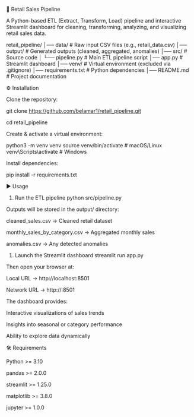 🛒 Retail Sales Pipeline

A Python-based ETL (Extract, Transform, Load) pipeline and interactive Streamlit dashboard for cleaning, transforming, analyzing, and visualizing retail sales data.

retail_pipeline/
│── data/                # Raw input CSV files (e.g., retail_data.csv)
│── output/              # Generated outputs (cleaned, aggregated, anomalies)
│── src/                 # Source code
│   └── pipeline.py      # Main ETL pipeline script
│── app.py               # Streamlit dashboard
│── venv/                # Virtual environment (excluded via .gitignore)
│── requirements.txt     # Python dependencies
│── README.md            # Project documentation

⚙️ Installation

Clone the repository:

git clone https://github.com/belamar1/retail_pipeline.git

cd retail_pipeline


Create & activate a virtual environment:

python3 -m venv venv
source venv/bin/activate   # macOS/Linux
venv\Scripts\activate      # Windows


Install dependencies:

pip install -r requirements.txt

▶️ Usage
1. Run the ETL pipeline
python src/pipeline.py


Outputs will be stored in the output/ directory:

cleaned_sales.csv → Cleaned retail dataset

monthly_sales_by_category.csv → Aggregated monthly sales

anomalies.csv → Any detected anomalies

1. Launch the Streamlit dashboard
streamlit run app.py


Then open your browser at:

Local URL → http://localhost:8501

Network URL → http://<your-ip>:8501

The dashboard provides:

Interactive visualizations of sales trends

Insights into seasonal or category performance

Ability to explore data dynamically

🛠 Requirements

Python >= 3.10

pandas >= 2.0.0

streamlit >= 1.25.0

matplotlib >= 3.8.0

jupyter >= 1.0.0

